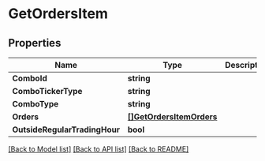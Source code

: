 # GetOrdersItem

## Properties

Name | Type | Description | Notes
------------ | ------------- | ------------- | -------------
**ComboId** | **string** |  | [optional] 
**ComboTickerType** | **string** |  | [optional] 
**ComboType** | **string** |  | [optional] 
**Orders** | [**[]GetOrdersItemOrders**](GetOrdersItem_orders.md) |  | [optional] 
**OutsideRegularTradingHour** | **bool** |  | [optional] 

[[Back to Model list]](../README.md#documentation-for-models) [[Back to API list]](../README.md#documentation-for-api-endpoints) [[Back to README]](../README.md)


